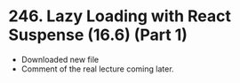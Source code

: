# 246. Lazy Loading with React Suspense (16.6) (Part 1)
- Downloaded new file 
- Comment of the real lecture coming later.